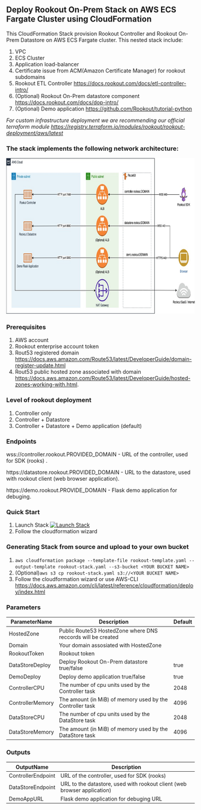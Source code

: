 ## Deploy Rookout On-Prem Stack on AWS ECS Fargate Cluster using CloudFormation

This CloudFormation Stack provision Rookout Controller and Rookout On-Prem Datastore on AWS ECS Fargate cluster.
This nested stack include:
1. VPC
2. ECS Cluster
3. Application load-balancer
4. Certificate issue from ACM(Amazon Certificate Manager) for rookout subdomains
5. Rookout ETL Controller https://docs.rookout.com/docs/etl-controller-intro/
6. (Optional) Rookout On-Prem datastore component https://docs.rookout.com/docs/dop-intro/
7. (Optional) Demo application https://github.com/Rookout/tutorial-python

*For custom infrastructure deployment we are recommending our official terraform module https://registry.terraform.io/modules/rookout/rookout-deployment/aws/latest*
### The stack implements the following network architecture:

<img src="https://github.com/Rookout/terraform-aws-rookout-deployment/blob/main/documentation/AWS_Deployment_Plain_Network.jpg" width="791" height="416">

### Prerequisites
1. AWS account
2. Rookout enterprise account token
3. Rout53 registered domain https://docs.aws.amazon.com/Route53/latest/DeveloperGuide/domain-register-update.html
4. Rout53 public hosted zone associated with domain https://docs.aws.amazon.com/Route53/latest/DeveloperGuide/hosted-zones-working-with.html.

### Level of rookout deployment
1. Controller only
2. Controller + Datastore
3. Controller + Datastore + Demo application (default)

### Endpoints
wss://controller.rookout.PROVIDED_DOMAIN - URL of the controller, used for SDK (rooks) .

https&#65279;://datastore.rookout.PROVIDED_DOMAIN - URL to the datastore, used with rookout client (web browser application).

https&#65279;://demo.rookout.PROVIDE_DOMAIN - Flask demo application for debuging.

### Quick Start

1. Launch Stack [![Launch Stack](https://s3.amazonaws.com/cloudformation-examples/cloudformation-launch-stack.png)](https://console.aws.amazon.com/cloudformation/home?region=us-east-1#/stacks/new?rookout-stack=myteststack&templateURL=https://rookout-on-prem-cloudformation.s3.amazonaws.com/rookout-stack.yaml)
2. Follow the cloudformation wizard

### Generating Stack from source and upload to your own bucket

1. ```aws cloudformation package --template-file rookout-template.yaml --output-template rookout-stack.yaml --s3-bucket <YOUR BUCKET NAME>```
2. (Optional)```aws s3 cp rookout-stack.yaml s3://<YOUR BUCKET NAME>```
3. Follow the cloudformation wizard or use AWS-CLI https://docs.aws.amazon.com/cli/latest/reference/cloudformation/deploy/index.html

### Parameters

| ParameterName  | Description                                                 | Default |
| ------------- |-------------------------------------------------------------| ------------ |
|HostedZone| Public Route53 HostedZone where DNS reccords will be created ||
|Domain| Your domain assosiated with HostedZone                      ||
|RookoutToken| Rookout token                                               ||
|DataStoreDeploy| Deploy Rookout On-Prem datastore true/false                 |true|
|DemoDeploy| Deploy demo application true/false                          |true|
|ControllerCPU|The number of cpu units used by the Controller task|2048|
|ControllerMemory|The amount (in MiB) of memory used by the Controller task|4096|
|DataStoreCPU|The number of cpu units used by the DataStore task|2048|
|DataStoreMemory|The amount (in MiB) of memory used by the DataStore task|4096|

### Outputs
| OutputName  | Description |
| ------------- | ------------- |
|ControllerEndpoint|URL of the controller, used for SDK (rooks)|
|DataStoreEndpoint|URL to the datastore, used with rookout client (web browser application)|
|DemoAppURL|Flask demo application for debuging URL|

   
